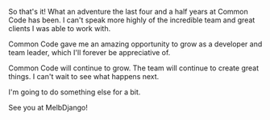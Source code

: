 <!-- slug: 2017/10/07/48 -->
<!-- published: 2017-10-07T00:27:38.804Z -->

So that's it! What an adventure the last four and a half years at Common Code has been. I can't speak more highly of the incredible team and great clients I was able to work with.

Common Code gave me an amazing opportunity to grow as a developer and team leader, which I'll forever be appreciative of.

Common Code will continue to grow. The team will continue to create great things. I can't wait to see what happens next.

I'm going to do something else for a bit.

See you at MelbDjango!